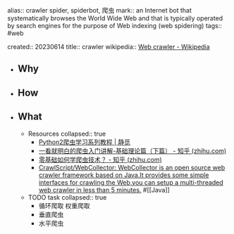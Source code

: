alias:: crawler spider, spiderbot, 爬虫
mark:: an Internet bot that systematically browses the World Wide Web and that is typically operated by search engines for the purpose of Web indexing (web spidering)
tags:: #web  

created:: 20230614
title:: crawler
wikipedia:: [Web crawler - Wikipedia](https://en.wikipedia.org/wiki/Web_crawler)

- ## Why
- ## How
- ## What
  - Resources
    collapsed:: true
    - [Python2爬虫学习系列教程 | 静觅](https://cuiqingcai.com/1052.html)
    - [一看就明白的爬虫入门讲解-基础理论篇（下篇） - 知乎 (zhihu.com)](https://www.zhihu.com/column/p/20336750)
    - [零基础如何学爬虫技术？ - 知乎 (zhihu.com)](https://www.zhihu.com/question/47883186)
    - [CrawlScript/WebCollector: WebCollector is an open source web crawler framework based on Java.It provides some simple interfaces for crawling the Web,you can setup a multi-threaded web crawler in less than 5 minutes.](https://github.com/CrawlScript/WebCollector) #[[Java]]
  - TODO task
    collapsed:: true
    - 循环爬取 权重爬取
    - 垂直爬虫
    - 水平爬虫